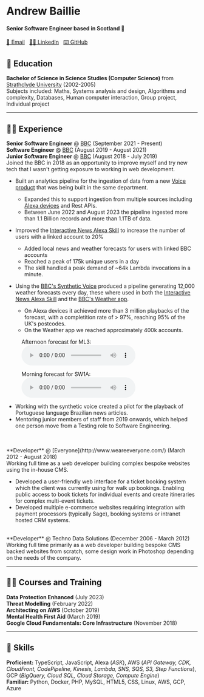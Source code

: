 # Andrew Baillie

#### Senior Software Engineer based in Scotland 🏴󠁧󠁢󠁳󠁣󠁴󠁿

[📧 Email](mailto:andrewbaillie@me.com) &nbsp; 
[👨‍💻 LinkedIn](https://www.linkedin.com/in/andrew-baillie-3b50b239/) &nbsp; 
[⌨️ GitHub](https://github.com/andrewbaillie/)

## 🏫 Education

**Bachelor of Science in Science Studies (Computer Science)** from [Strathclyde University](https://www.strath.ac.uk/) (2002-2005)<br/>
Subjects included: Maths, Systems analysis and design, Algorithms and complexity, Databases, Human computer interaction, Group project, Individual project

---

## 👨‍💻 Experience

**Senior Software Engineer** @ [BBC](https://www.bbc.co.uk/) (September 2021 - Present)<br/>
**Software Engineer** @ [BBC](https://www.bbc.co.uk/) (August 2019 - August 2021)<br/>
**Junior Software Engineer** @ [BBC](https://www.bbc.co.uk/) (August 2018 - July 2019)<br/>
Joined the BBC in 2018 as an opportunity to improve myself and try new tech that I wasn't getting exposure to working in web development.

- Built an analytics pipeline for the ingestion of data from a new [Voice product](https://voicebot.ai/2020/06/02/bbc-voice-assistant-beeb-launches-in-beta-in-the-uk/) that was being built in the same department.
    - Expanded this to support ingestion from multiple sources including [Alexa devices](https://www.amazon.co.uk/dp/B0957KX2C4) and Rest APIs.
    - Between June 2022 and August 2023 the pipeline ingested more than 1.1 Billion records and more than 1.1TB of data.

- Improved the [Interactive News Alexa Skill](https://voicebot.ai/2019/10/23/bbc-launches-interactive-news-service-for-alexa/) to increase the number of users with a linked account to 20%
    - Added local news and weather forecasts for users with linked BBC accounts
    - Reached a peak of 175k unique users in a day
    - The skill handled a peak demand of ~64k Lambda invocations in a minute.

- Using the [BBC's Synthetic Voice](https://www.bbc.co.uk/mediacentre/worldnews/2020/life-project) produced a pipeline generating 12,000 weather forecasts every day, these where used in both the [Interactive News Alexa Skill](https://voicebot.ai/2019/10/23/bbc-launches-interactive-news-service-for-alexa/) and the [BBC's Weather app](https://www.bbc.co.uk/weather/articles/c7219x55vygo).
    - On Alexa devices it achieved more than 3 million playbacks of the forecast, with a completition rate of &gt; 97%, reaching 95% of the UK's postcodes.
    - On the Weather app we reached approximately 400k accounts.

<figure>
  <figcaption>Afternoon forecast for ML3:</figcaption>
  <audio controls src="./assets/audio/weather-forecast-1.mp3"></audio>
</figure>

<figure>
  <figcaption>Morning forecast for SW1A:</figcaption>
  <audio controls src="./assets/audio/weather-forecast-2.mp3"></audio>
</figure>

- Working with the synthetic voice created a pilot for the playback of Portuguese language Brazilian news articles.
- Mentoring junior members of staff from 2019 onwards, which helped one person move from a Testing role to Software Engineering.

<br/>
<br/>
**Developer** @ [Everyone](http://www.weareeveryone.com/) (March 2012 - August 2018)<br/>
Working full time as a web developer building complex bespoke websites using the in-house CMS.

- Developed a user-friendly web interface for a ticket booking system which the client was currently using for walk up bookings. Enabling public access to book tickets for individual events and create itineraries for complex multi-event tickets.
- Developed multiple e-commerce websites requiring integration with payment processors (typically Sage), booking systems or intranet hosted CRM systems.

<br/>
**Developer** @ Techno Data Solutions (December 2006 - March 2012)<br/>
Working full time primarily as a web developer building bespoke CMS backed websites from scratch, some design work in Photoshop depending on
the needs of the company.

---

## 🧑‍🏫 Courses and Training
**Data Protection Enhanced** (July 2023)<br/>
**Threat Modelling** (February 2022)<br/>
**Architecting on AWS** (October 2019)<br/>
**Mental Health First Aid** (March 2019)<br/>
**Google Cloud Fundamentals: Core Infrastructure** (November 2018)

---

## 🤹 Skills

**Proficient:** TypeScript, JavaScript, Alexa (*ASK*), AWS (*API Gateway, CDK, CloudFront, CodePipeline, Kinesis, Lambda, SNS, SQS, S3, Step Functions*), GCP (*BigQuery, Cloud SQL, Cloud Storage, Compute Engine*)<br/>
**Familiar:** Python, Docker, PHP, MySQL, HTML5, CSS, Linux, AWS, GCP, Azure
